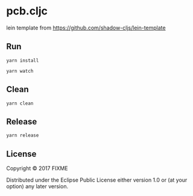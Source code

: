 # pcb.cljc

lein template from https://github.com/shadow-cljs/lein-template

## Run

``` shell
yarn install

yarn watch
```

## Clean

``` shell
yarn clean
```

## Release

``` shell
yarn release
```

## License

Copyright © 2017 FIXME

Distributed under the Eclipse Public License either version 1.0 or (at
your option) any later version.
